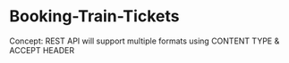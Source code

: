 # Booking-Train-Tickets
Concept: REST API will support multiple formats using CONTENT TYPE &amp; ACCEPT HEADER
